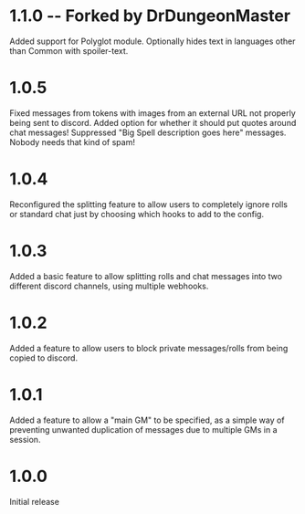# 1.1.0 -- Forked by DrDungeonMaster
Added support for Polyglot module. Optionally hides text in languages other than Common with spoiler-text.

# 1.0.5
Fixed messages from tokens with images from an external URL not properly being sent to discord.
Added option for whether it should put quotes around chat messages!
Suppressed "Big Spell description goes here" messages. Nobody needs that kind of spam!

# 1.0.4
Reconfigured the splitting feature to allow users to completely ignore rolls or standard chat just by choosing which hooks to add to the config.

# 1.0.3
Added a basic feature to allow splitting rolls and chat messages into two different discord channels, using multiple webhooks.

# 1.0.2
Added a feature to allow users to block private messages/rolls from being copied to discord.

# 1.0.1
Added a feature to allow a "main GM" to be specified, as a simple way of preventing unwanted duplication of messages due to multiple GMs in a session.

# 1.0.0
Initial release
